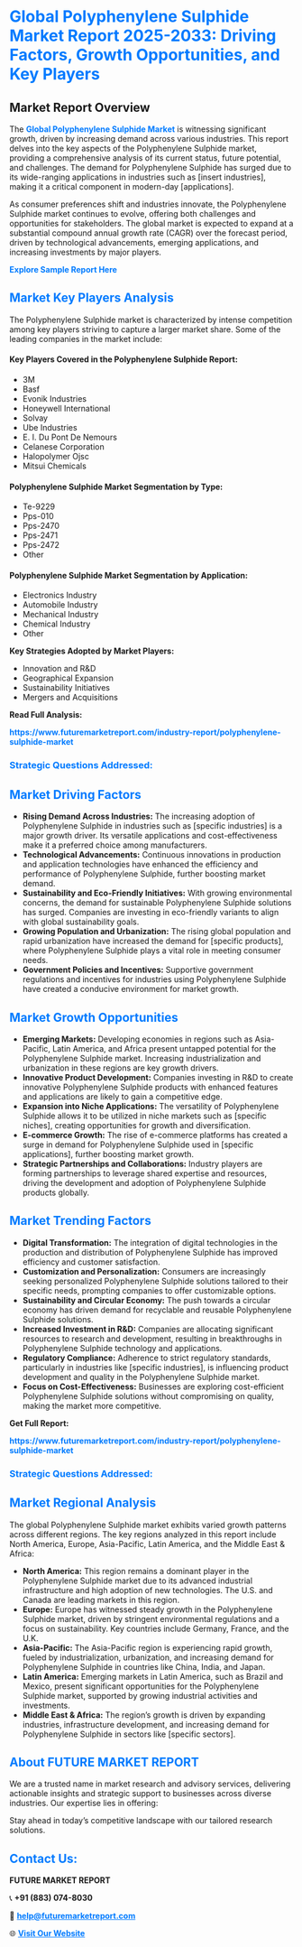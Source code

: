 <h1 style="color: #007BFF;">Global Polyphenylene Sulphide Market Report 2025-2033: Driving Factors, Growth Opportunities, and Key Players</h1>

<section id="overview">
<h2>Market Report Overview</h2>
<p>The <a href="https://www.futuremarketreport.com/industry-report/polyphenylene-sulphide-market" style="color: #007BFF; text-decoration: none;"><strong>Global Polyphenylene Sulphide Market</strong></a> is witnessing significant growth, driven by increasing demand across various industries. This report delves into the key aspects of the Polyphenylene Sulphide market, providing a comprehensive analysis of its current status, future potential, and challenges. The demand for Polyphenylene Sulphide has surged due to its wide-ranging applications in industries such as [insert industries], making it a critical component in modern-day [applications].</p>
<p>As consumer preferences shift and industries innovate, the Polyphenylene Sulphide market continues to evolve, offering both challenges and opportunities for stakeholders. The global market is expected to expand at a substantial compound annual growth rate (CAGR) over the forecast period, driven by technological advancements, emerging applications, and increasing investments by major players.</p>
</section>

<section id="overview">
<p><a href="https://www.futuremarketreport.com/request-sample/reportId=29634" style="color: #007BFF; text-decoration: none;"><strong>Explore Sample Report Here</strong></a></p>
</section>

<section id="key-players">
<h2 style="color: #007BFF;">Market Key Players Analysis</h2>
<p>The Polyphenylene Sulphide market is characterized by intense competition among key players striving to capture a larger market share. Some of the leading companies in the market include:</p>
<h4>Key Players Covered in the Polyphenylene Sulphide Report:</h4>
<ul><li>3M</li><li>Basf</li><li>Evonik Industries</li><li>Honeywell International</li><li>Solvay</li><li>Ube Industries</li><li>E. I. Du Pont De Nemours</li><li>Celanese Corporation</li><li>Halopolymer Ojsc</li><li>Mitsui Chemicals</li></ul>
<h4>Polyphenylene Sulphide Market Segmentation by Type:</h4>
<ul><li>Te-9229</li><li>Pps-010</li><li>Pps-2470</li><li>Pps-2471</li><li>Pps-2472</li><li>Other</li></ul>

<h4>Polyphenylene Sulphide Market Segmentation by Application:</h4>
<ul><li>Electronics Industry</li><li>Automobile Industry</li><li>Mechanical Industry</li><li>Chemical Industry</li><li>Other</li></ul>
<p><strong>Key Strategies Adopted by Market Players:</strong></p>
<ul>
<li>Innovation and R&D</li>
<li>Geographical Expansion</li>
<li>Sustainability Initiatives</li>
<li>Mergers and Acquisitions</li>
</ul>
</section>

<section>
<p><strong>Read Full Analysis: </strong></p><a href="https://www.futuremarketreport.com/industry-report/polyphenylene-sulphide-market" style="color: #007BFF; text-decoration: none;"><strong>https://www.futuremarketreport.com/industry-report/polyphenylene-sulphide-market</strong></a>
<h3 style="color: #007BFF;">Strategic Questions Addressed:</h3>
</section>

<section id="driving-factors">
<h2 style="color: #007BFF;">Market Driving Factors</h2>
<ul>
<li><strong>Rising Demand Across Industries:</strong> The increasing adoption of Polyphenylene Sulphide in industries such as [specific industries] is a major growth driver. Its versatile applications and cost-effectiveness make it a preferred choice among manufacturers.</li>
<li><strong>Technological Advancements:</strong> Continuous innovations in production and application technologies have enhanced the efficiency and performance of Polyphenylene Sulphide, further boosting market demand.</li>
<li><strong>Sustainability and Eco-Friendly Initiatives:</strong> With growing environmental concerns, the demand for sustainable Polyphenylene Sulphide solutions has surged. Companies are investing in eco-friendly variants to align with global sustainability goals.</li>
<li><strong>Growing Population and Urbanization:</strong> The rising global population and rapid urbanization have increased the demand for [specific products], where Polyphenylene Sulphide plays a vital role in meeting consumer needs.</li>
<li><strong>Government Policies and Incentives:</strong> Supportive government regulations and incentives for industries using Polyphenylene Sulphide have created a conducive environment for market growth.</li>
</ul>
</section>

<section id="growth-opportunities">
<h2 style="color: #007BFF;">Market Growth Opportunities</h2>
<ul>
<li><strong>Emerging Markets:</strong> Developing economies in regions such as Asia-Pacific, Latin America, and Africa present untapped potential for the Polyphenylene Sulphide market. Increasing industrialization and urbanization in these regions are key growth drivers.</li>
<li><strong>Innovative Product Development:</strong> Companies investing in R&D to create innovative Polyphenylene Sulphide products with enhanced features and applications are likely to gain a competitive edge.</li>
<li><strong>Expansion into Niche Applications:</strong> The versatility of Polyphenylene Sulphide allows it to be utilized in niche markets such as [specific niches], creating opportunities for growth and diversification.</li>
<li><strong>E-commerce Growth:</strong> The rise of e-commerce platforms has created a surge in demand for Polyphenylene Sulphide used in [specific applications], further boosting market growth.</li>
<li><strong>Strategic Partnerships and Collaborations:</strong> Industry players are forming partnerships to leverage shared expertise and resources, driving the development and adoption of Polyphenylene Sulphide products globally.</li>
</ul>
</section>

<section id="trending-factors">
<h2 style="color: #007BFF;">Market Trending Factors</h2>
<ul>
<li><strong>Digital Transformation:</strong> The integration of digital technologies in the production and distribution of Polyphenylene Sulphide has improved efficiency and customer satisfaction.</li>
<li><strong>Customization and Personalization:</strong> Consumers are increasingly seeking personalized Polyphenylene Sulphide solutions tailored to their specific needs, prompting companies to offer customizable options.</li>
<li><strong>Sustainability and Circular Economy:</strong> The push towards a circular economy has driven demand for recyclable and reusable Polyphenylene Sulphide solutions.</li>
<li><strong>Increased Investment in R&D:</strong> Companies are allocating significant resources to research and development, resulting in breakthroughs in Polyphenylene Sulphide technology and applications.</li>
<li><strong>Regulatory Compliance:</strong> Adherence to strict regulatory standards, particularly in industries like [specific industries], is influencing product development and quality in the Polyphenylene Sulphide market.</li>
<li><strong>Focus on Cost-Effectiveness:</strong> Businesses are exploring cost-efficient Polyphenylene Sulphide solutions without compromising on quality, making the market more competitive.</li>
</ul>
</section>

<section>
<p><strong>Get Full Report: </strong></p><a href="https://www.futuremarketreport.com/industry-report/polyphenylene-sulphide-market" style="color: #007BFF; text-decoration: none;"><strong>https://www.futuremarketreport.com/industry-report/polyphenylene-sulphide-market</strong></a>
<h3 style="color: #007BFF;">Strategic Questions Addressed:</h3>
</section>


<section id="regional-analysis">
<h2 style="color: #007BFF;">Market Regional Analysis</h2>
<p>The global Polyphenylene Sulphide market exhibits varied growth patterns across different regions. The key regions analyzed in this report include North America, Europe, Asia-Pacific, Latin America, and the Middle East & Africa:</p>
<ul>
<li><strong>North America:</strong> This region remains a dominant player in the Polyphenylene Sulphide market due to its advanced industrial infrastructure and high adoption of new technologies. The U.S. and Canada are leading markets in this region.</li>
<li><strong>Europe:</strong> Europe has witnessed steady growth in the Polyphenylene Sulphide market, driven by stringent environmental regulations and a focus on sustainability. Key countries include Germany, France, and the U.K.</li>
<li><strong>Asia-Pacific:</strong> The Asia-Pacific region is experiencing rapid growth, fueled by industrialization, urbanization, and increasing demand for Polyphenylene Sulphide in countries like China, India, and Japan.</li>
<li><strong>Latin America:</strong> Emerging markets in Latin America, such as Brazil and Mexico, present significant opportunities for the Polyphenylene Sulphide market, supported by growing industrial activities and investments.</li>
<li><strong>Middle East & Africa:</strong> The region’s growth is driven by expanding industries, infrastructure development, and increasing demand for Polyphenylene Sulphide in sectors like [specific sectors].</li>
</ul>
</section>

<footer>
<h2 style="color: #007BFF;">About FUTURE MARKET REPORT</h2>
<p>We are a trusted name in market research and advisory services, delivering actionable insights and strategic support to businesses across diverse industries. Our expertise lies in offering:</p>

<p>Stay ahead in today’s competitive landscape with our tailored research solutions.</p>

<h2 style="color: #007BFF;">Contact Us:</h2>
<p><strong>FUTURE MARKET REPORT</strong></p>
<p>📞 <strong>+91 (883) 074-8030</strong></p>
<p>📧 <strong><a href="mailto:help@futuremarketreport.com" style="color: #007BFF;">help@futuremarketreport.com</a></strong></p>
<p>🌐 <strong><a href="https://www.futuremarketreport.com/" style="color: #007BFF;">Visit Our Website</a></strong></p>
</footer>
